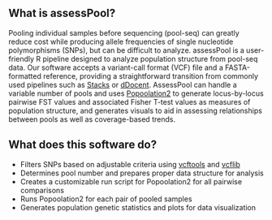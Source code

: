 ## What is assessPool?
Pooling individual samples before sequencing (pool-seq) can greatly reduce cost while producing allele frequencies of single nucleotide polymorphisms (SNPs), but can be difficult to analyze. assessPool is a user-friendly R pipeline designed to analyze population structure from pool-seq data. Our software accepts a variant-call format (VCF) file and a FASTA-formatted reference, providing a straightforward transition from commonly used pipelines such as [Stacks](http://catchenlab.life.illinois.edu/stacks/) or [dDocent](http://ddocent.com/). AssessPool can handle a variable number of pools and uses [Popoolation2](https://sourceforge.net/p/popoolation2/wiki/Main/) to generate locus-by-locus pairwise FST values and associated Fisher T-test values as measures of population structure, and generates visuals to aid in assessing relationships between pools as well as coverage-based trends.

## What does this software do?
* Filters SNPs based on adjustable criteria using [vcftools](https://vcftools.github.io/index.html) and [vcflib](https://github.com/vcflib/vcflib)
* Determines pool number and prepares proper data structure for analysis
* Creates a customizable run script for Popoolation2 for all pairwise comparisons
* Runs Popoolation2 for each pair of pooled samples
* Generates population genetic statistics and plots for data visualization
